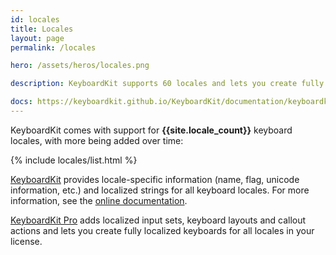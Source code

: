 ```yaml
---
id: locales
title: Locales
layout: page
permalink: /locales

hero: /assets/heros/locales.png

description: KeyboardKit supports 60 locales and lets you create fully localized keyboards.

docs: https://keyboardkit.github.io/KeyboardKit/documentation/keyboardkit/localization
---
```


KeyboardKit comes with support for <b>{{site.locale_count}}</b> keyboard locales, with more being added over time:

{% include locales/list.html %}

[KeyboardKit](/open-source) provides locale-specific information (name, flag, unicode information, etc.) and localized strings for all keyboard locales. For more information, see the [online documentation]({{page.docs}}).

[KeyboardKit Pro](/pro) adds localized input sets, keyboard layouts and callout actions and lets you create fully localized keyboards for all locales in your license.
